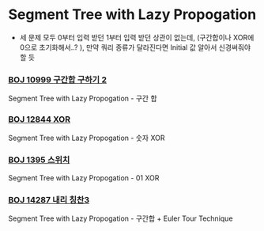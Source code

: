 # Segment Tree with Lazy Propogation



- 세 문제 모두 0부터 입력 받던 1부터 입력 받던 상관이 없는데,  (구간합이나 XOR에 0으로 초기화해서..? ), 만약 쿼리 종류가 달라진다면 Initial 값 알아서 신경써줘야 할 듯



### [BOJ 10999 구간합 구하기 2](https://www.acmicpc.net/problem/10999)

Segment Tree with Lazy Propogation - 구간 합 



### [BOJ 12844 XOR](https://www.acmicpc.net/problem/12844)

Segment Tree with Lazy Propogation - 숫자 XOR 



### [BOJ 1395 스위치](https://www.acmicpc.net/problem/1395)

Segment Tree with Lazy Propogation - 01 XOR 



### [BOJ 14287 내리 칭찬3](https://www.acmicpc.net/problem/14287)

Segment Tree with Lazy Propogation - 구간합 + Euler Tour Technique

